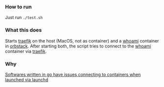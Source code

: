 ### How to run

Just run `./test.sh`

### What this does

Starts [traefik](https://traefik.io) on the host (MacOS, not as container) and a [whoami](https://github.com/traefik/whoami) container in [orbstack](https://orbstack.dev). After starting both, the script tries to connect to the [whoami](https://github.com/traefik/whoami) container via [traefik](https://traefik.io).

### Why

[Softwares written in go have issues connecting to containers when launched via launchd](https://github.com/orbstack/orbstack/issues/1680)